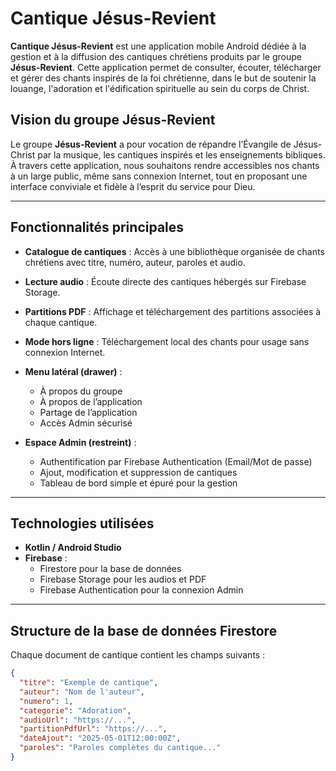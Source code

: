 # Cantique Jésus-Revient

**Cantique Jésus-Revient** est une application mobile Android dédiée à la gestion et à la diffusion des cantiques chrétiens produits par le groupe **Jésus-Revient**. Cette application permet de consulter, écouter, télécharger et gérer des chants inspirés de la foi chrétienne, dans le but de soutenir la louange, l'adoration et l'édification spirituelle au sein du corps de Christ.

## Vision du groupe Jésus-Revient

Le groupe **Jésus-Revient** a pour vocation de répandre l’Évangile de Jésus-Christ par la musique, les cantiques inspirés et les enseignements bibliques. À travers cette application, nous souhaitons rendre accessibles nos chants à un large public, même sans connexion Internet, tout en proposant une interface conviviale et fidèle à l’esprit du service pour Dieu.

---

## Fonctionnalités principales

- **Catalogue de cantiques** : Accès à une bibliothèque organisée de chants chrétiens avec titre, numéro, auteur, paroles et audio.
- **Lecture audio** : Écoute directe des cantiques hébergés sur Firebase Storage.
- **Partitions PDF** : Affichage et téléchargement des partitions associées à chaque cantique.
- **Mode hors ligne** : Téléchargement local des chants pour usage sans connexion Internet.
- **Menu latéral (drawer)** :
  - À propos du groupe
  - À propos de l’application
  - Partage de l’application
  - Accès Admin sécurisé

- **Espace Admin (restreint)** :
  - Authentification par Firebase Authentication (Email/Mot de passe)
  - Ajout, modification et suppression de cantiques
  - Tableau de bord simple et épuré pour la gestion

---

## Technologies utilisées

- **Kotlin / Android Studio**
- **Firebase** :
  - Firestore pour la base de données
  - Firebase Storage pour les audios et PDF
  - Firebase Authentication pour la connexion Admin

---

## Structure de la base de données Firestore

Chaque document de cantique contient les champs suivants :

```json
{
  "titre": "Exemple de cantique",
  "auteur": "Nom de l'auteur",
  "numero": 1,
  "categorie": "Adoration",
  "audioUrl": "https://...",
  "partitionPdfUrl": "https://...",
  "dateAjout": "2025-05-01T12:00:00Z",
  "paroles": "Paroles complètes du cantique..."
}

